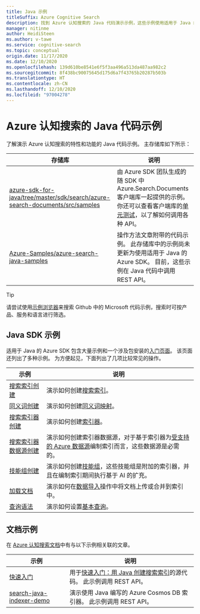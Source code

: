 ```yaml
---
title: Java 示例
titleSuffix: Azure Cognitive Search
description: 找到 Azure 认知搜索的 Java 代码演示示例，这些示例使用适用于 Java 的 Azure .NET SDK。
manager: nitinme
author: HeidiSteen
ms.author: v-tawe
ms.service: cognitive-search
ms.topic: conceptual
origin.date: 11/17/2020
ms.date: 12/10/2020
ms.openlocfilehash: 139d610be8541e6f5f3aa496a513da487aa982c2
ms.sourcegitcommit: 8f438bc90075645d175d6a7f43765b20287b503b
ms.translationtype: HT
ms.contentlocale: zh-CN
ms.lasthandoff: 12/10/2020
ms.locfileid: "97004278"
---
```

# <a name="java-code-samples-for-azure-cognitive-search"></a>Azure 认知搜索的 Java 代码示例

了解演示 Azure 认知搜索的特性和功能的 Java 代码示例。 主存储库如下所示：

| 存储库 | 说明 |
|------------|-------------|
| [azure-sdk-for-java/tree/master/sdk/search/azure-search-documents/src/samples](https://github.com/Azure/azure-sdk-for-java/tree/master/sdk/search/azure-search-documents/src/samples) | 由 Azure SDK 团队生成的随 SDK 中 Azure.Search.Documents 客户端库一起提供的示例。 你还可以查看客户端库的[单元测试](https://github.com/Azure/azure-sdk-for-java/tree/master/sdk/search/azure-search-documents/src/test)，以了解如何调用各种 API。 |
| [Azure-Samples/azure-search-java-samples](https://github.com/Azure-Samples/azure-search-java-samples) | 操作方法文章附带的代码示例。 此存储库中的示例尚未更新为使用适用于 Java 的 Azure SDK。 目前，这些示例在 Java 代码中调用 REST API。|

> [!Tip]
> 请尝试使用[示例浏览器](https://docs.microsoft.com/samples/browse/?languages=csharp&products=azure-cognitive-search)来搜索 Github 中的 Microsoft 代码示例，搜索时可按产品、服务和语言进行筛选。

## <a name="java-sdk-samples"></a>Java SDK 示例

适用于 Java 的 Azure SDK 包含大量示例和一个涉及包安装的[入门页面](https://github.com/Azure/azure-sdk-for-java/tree/master/sdk/search/azure-search-documents/src/samples)。 该页面还列出了多种示例。 为方便起见，下面列出了几项比较常见的操作。

| 示例 | 说明 |
|---------|-------------|
| [搜索索引创建](https://github.com/Azure/azure-sdk-for-java/blob/master/sdk/search/azure-search-documents/src/samples/java/com/azure/search/documents/indexes/CreateIndexExample.java) | 演示如何创建[搜索索引](search-what-is-an-index.md)。 |
| [同义词创建](https://github.com/Azure/azure-sdk-for-java/blob/master/sdk/search/azure-search-documents/src/samples/java/com/azure/search/documents/SynonymMapsCreateExample.java) | 演示如何创建[同义词映射](search-synonyms.md)。  |
| [搜索索引器创建](https://github.com/Azure/azure-sdk-for-java/blob/master/sdk/search/azure-search-documents/src/samples/java/com/azure/search/documents/indexes/CreateIndexerExample.java) | 演示如何创建[索引器](search-indexer-overview.md)。 |
| [搜索索引器数据源创建](https://github.com/Azure/azure-sdk-for-java/blob/master/sdk/search/azure-search-documents/src/samples/java/com/azure/search/documents/indexes/DataSourceExample.java) | 演示如何创建索引器数据源，对于基于索引器为[受支持的 Azure 数据源](search-indexer-overview.md#supported-data-sources)编制索引而言，这些数据源是必需的。 |
| [技能组创建](https://github.com/Azure/azure-sdk-for-java/blob/master/sdk/search/azure-search-documents/src/samples/java/com/azure/search/documents/indexes/CreateSkillsetExample.java) |  演示如何创建[技能组](cognitive-search-working-with-skillsets.md)，这些技能组是附加的索引器，并且在编制索引期间执行基于 AI 的扩充。 |
| [加载文档](https://github.com/Azure/azure-sdk-for-java/blob/master/sdk/search/azure-search-documents/src/samples/java/com/azure/search/documents/IndexContentManagementExample.java) | 演示如何在[数据导入](search-what-is-data-import.md)操作中将文档上传或合并到索引中。 |
| [查询语法](https://github.com/Azure/azure-sdk-for-java/blob/master/sdk/search/azure-search-documents/src/samples/java/com/azure/search/documents/SearchAsyncWithFullyTypedDocumentsExample.java) | 演示如何设置[基本查询](search-query-overview.md)。 |

## <a name="documentation-samples"></a>文档示例

在 [Azure 认知搜索文档](https://docs.azure.cn/search/)中有与以下示例相关联的文章。

| 示例 | 说明 | 
|---------|-------------|
| [快速入门](https://github.com/Azure-Samples/azure-search-java-samples/tree/master/quickstart) | 用于[快速入门：用 Java 创建搜索索引](search-get-started-java.md)的源代码。 此示例调用 REST API。 |
| [search-java-indexer-demo](https://github.com/Azure-Samples/azure-search-java-samples/tree/master/search-java-indexer-demo) | 演示使用 Java 编写的 Azure Cosmos DB 索引器。 此示例调用 REST API。 |